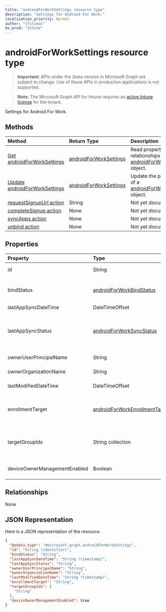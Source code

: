 ```yaml
---
title: "androidForWorkSettings resource type"
description: "Settings for Android For Work."
localization_priority: Normal
author: "tfitzmac"
ms.prod: "Intune"
---
```


# androidForWorkSettings resource type

> **Important:** APIs under the /beta version in Microsoft Graph are subject to change. Use of these APIs in production applications is not supported.

> **Note:** The Microsoft Graph API for Intune requires an [active Intune license](https://go.microsoft.com/fwlink/?linkid=839381) for the tenant.

Settings for Android For Work.

## Methods
|Method|Return Type|Description|
|:---|:---|:---|
|[Get androidForWorkSettings](../api/intune-androidforwork-androidforworksettings-get.md)|[androidForWorkSettings](../resources/intune-androidforwork-androidforworksettings.md)|Read properties and relationships of the [androidForWorkSettings](../resources/intune-androidforwork-androidforworksettings.md) object.|
|[Update androidForWorkSettings](../api/intune-androidforwork-androidforworksettings-update.md)|[androidForWorkSettings](../resources/intune-androidforwork-androidforworksettings.md)|Update the properties of a [androidForWorkSettings](../resources/intune-androidforwork-androidforworksettings.md) object.|
|[requestSignupUrl action](../api/intune-androidforwork-androidforworksettings-requestsignupurl.md)|String|Not yet documented|
|[completeSignup action](../api/intune-androidforwork-androidforworksettings-completesignup.md)|None|Not yet documented|
|[syncApps action](../api/intune-androidforwork-androidforworksettings-syncapps.md)|None|Not yet documented|
|[unbind action](../api/intune-androidforwork-androidforworksettings-unbind.md)|None|Not yet documented|

## Properties
|Property|Type|Description|
|:---|:---|:---|
|id|String|The Android for Work settings identifier|
|bindStatus|[androidForWorkBindStatus](../resources/intune-androidforwork-androidforworkbindstatus.md)|Bind status of the tenant with the Google EMM API. Possible values are: `notBound`, `bound`, `boundAndValidated`, `unbinding`.|
|lastAppSyncDateTime|DateTimeOffset|Last completion time for app sync|
|lastAppSyncStatus|[androidForWorkSyncStatus](../resources/intune-androidforwork-androidforworksyncstatus.md)|Last application sync result. Possible values are: `success`, `credentialsNotValid`, `androidForWorkApiError`, `managementServiceError`, `unknownError`, `none`.|
|ownerUserPrincipalName|String|Owner UPN that created the enterprise|
|ownerOrganizationName|String|Organization name used when onboarding Android for Work|
|lastModifiedDateTime|DateTimeOffset|Last modification time for Android for Work settings|
|enrollmentTarget|[androidForWorkEnrollmentTarget](../resources/intune-androidforwork-androidforworkenrollmenttarget.md)|Indicates which users can enroll devices in Android for Work device management. Possible values are: `none`, `all`, `targeted`, `targetedAsEnrollmentRestrictions`.|
|targetGroupIds|String collection|Specifies which AAD groups can enroll devices in Android for Work device management if enrollmentTarget is set to 'Targeted'|
|deviceOwnerManagementEnabled|Boolean|Indicates if this account is flighting for Android Device Owner Management with CloudDPC.|

## Relationships
None

## JSON Representation
Here is a JSON representation of the resource.
<!-- {
  "blockType": "resource",
  "keyProperty": "id",
  "@odata.type": "microsoft.graph.androidForWorkSettings"
}
-->
``` json
{
  "@odata.type": "#microsoft.graph.androidForWorkSettings",
  "id": "String (identifier)",
  "bindStatus": "String",
  "lastAppSyncDateTime": "String (timestamp)",
  "lastAppSyncStatus": "String",
  "ownerUserPrincipalName": "String",
  "ownerOrganizationName": "String",
  "lastModifiedDateTime": "String (timestamp)",
  "enrollmentTarget": "String",
  "targetGroupIds": [
    "String"
  ],
  "deviceOwnerManagementEnabled": true
}
```




